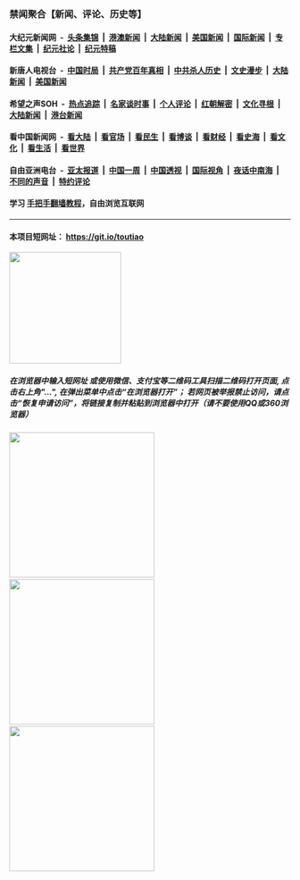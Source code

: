 ### 禁闻聚合【新闻、评论、历史等】

#### 大纪元新闻网 &nbsp;-&nbsp; [头条集锦](indexes/E头条集锦.md?t=03091003) &nbsp;|&nbsp; [港澳新闻](indexes/E港澳新闻.md?t=03091003)  &nbsp;|&nbsp; [大陆新闻](indexes/E大陆新闻.md?t=03091003) &nbsp;|&nbsp; [美国新闻](indexes/E美国新闻.md?t=03091003) &nbsp;|&nbsp; [国际新闻](indexes/E国际新闻.md?t=03091003) &nbsp;|&nbsp; [专栏文集](indexes/E专栏文集.md?t=03091003) &nbsp;|&nbsp; [纪元社论](indexes/E纪元社论.md?t=03091003) &nbsp;|&nbsp; [纪元特稿](indexes/E纪元特稿.md?t=03091003) 

#### 新唐人电视台 &nbsp;-&nbsp; [中国时局](indexes/N中国时局.md?t=03091003) &nbsp;|&nbsp; [共产党百年真相](indexes/N共产党百年真相.md?t=03091003) &nbsp;|&nbsp; [中共杀人历史](indexes/N中共杀人历史.md?t=03091003) &nbsp;|&nbsp; [文史漫步](indexes/N文史漫步.md?t=03091003) &nbsp;|&nbsp; [大陆新闻](indexes/N大陆新闻.md?t=03091003) &nbsp;|&nbsp; [美国新闻](indexes/N美国新闻.md?t=03091003)

#### 希望之声SOH &nbsp;-&nbsp; [热点追踪](indexes/H热点追踪.md?t=03091003) &nbsp;|&nbsp; [名家谈时事](indexes/H名家谈时事.md?t=03091003) &nbsp;|&nbsp; [个人评论](indexes/H个人评论.md?t=03091003)  &nbsp;|&nbsp; [红朝解密](indexes/H红朝解密.md?t=03091003) &nbsp;|&nbsp; [文化寻根](indexes/H文化寻根.md?t=03091003) &nbsp;|&nbsp; [大陆新闻](indexes/H大陆新闻.md?t=03091003) &nbsp;|&nbsp; [港台新闻](indexes/H港台新闻.md?t=03091003)

#### 看中国新闻网 &nbsp;-&nbsp; [看大陆](indexes/S看大陆.md?t=03091003) &nbsp;|&nbsp; [看官场](indexes/S看官场.md?t=03091003) &nbsp;|&nbsp; [看民生](indexes/S看民生.md?t=03091003)  &nbsp;|&nbsp; [看博谈](indexes/S看博谈.md?t=03091003) &nbsp;|&nbsp; [看财经](indexes/S看财经.md?t=03091003) &nbsp;|&nbsp; [看史海](indexes/S看史海.md?t=03091003) &nbsp;|&nbsp; [看文化](indexes/S看文化.md?t=03091003) &nbsp;|&nbsp; [看生活](indexes/S看生活.md?t=03091003) &nbsp;|&nbsp; [看世界](indexes/S看世界.md?t=03091003)

#### 自由亚洲电台 &nbsp;-&nbsp; [亚太报道](indexes/R亚太报道.md?t=03091003) &nbsp;|&nbsp; [中国一周](indexes/R中国一周.md?t=03091003) &nbsp;|&nbsp; [中国透视](indexes/R中国透视.md?t=03091003)  &nbsp;|&nbsp; [国际视角](indexes/R国际视角.md?t=03091003) &nbsp;|&nbsp; [夜话中南海](indexes/R夜话中南海.md?t=03091003) &nbsp;|&nbsp; [不同的声音](indexes/R不同的声音.md?t=03091003) &nbsp;|&nbsp; [特约评论](indexes/R特约评论.md?t=03091003)

#### 学习 [手把手翻墙教程](https://github.com/gfw-breaker/guides/wiki)，自由浏览互联网

----

#### 本项目短网址： https://git.io/toutiao
<img src="https://raw.githubusercontent.com/gfw-breaker/banned-news/master/scripts/img/qr.png" width="200px"/>  

##### 在浏览器中输入短网址 或使用微信、支付宝等二维码工具扫描二维码打开页面, 点击右上角"...", 在弹出菜单中点击“在浏览器打开”； 若网页被举报禁止访问，请点击“恢复申请访问”，将链接复制并粘贴到浏览器中打开（请不要使用QQ或360浏览器）

<img src="https://raw.githubusercontent.com/gfw-breaker/banned-news/master/scripts/img/1.png" width="260px"/> &nbsp; <img src="https://raw.githubusercontent.com/gfw-breaker/banned-news/master/scripts/img/2.png" width="260px"/> &nbsp; <img src="https://raw.githubusercontent.com/gfw-breaker/banned-news/master/scripts/img/3.png" width="260px"/>
